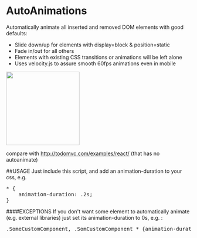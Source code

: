 # AutoAnimations

Automatically animate all inserted and removed DOM elements with good defaults:
- Slide down/up for elements with display=block & position=static
- Fade in/out for all others
- Elements with existing CSS transitions or animations will be left alone
- Uses velocity.js to assure smooth 60fps animations even in mobile

<img src="http://i.imgur.com/EMN0gPG.gif" height=200px/>

compare with http://todomvc.com/examples/react/ (that has no autoanimate)

##USAGE
Just include this script, and add an animation-duration to your css, e.g. 

<pre>* { 
    animation-duration: .2s; 
}</pre>

####EXCEPTIONS
If you don't want some element to automatically animate (e.g. external libraries) just set its animation-duration to 0s, e.g. :
<pre>.SomeCustomComponent, .SomCustomComponent * {animation-duration: 0s; }  </pre>

